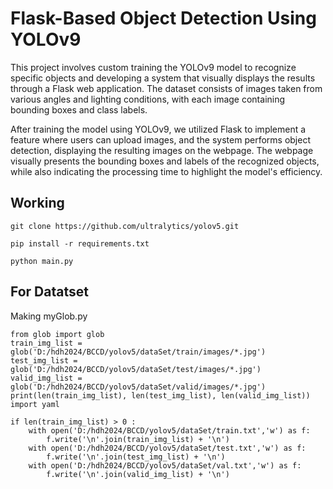 # Flask-Based Object Detection Using YOLOv9
This project involves custom training the YOLOv9 model to recognize specific objects and developing a system that visually displays the results through a Flask web application. The dataset consists of images taken from various angles and lighting conditions, with each image containing bounding boxes and class labels.

After training the model using YOLOv9, we utilized Flask to implement a feature where users can upload images, and the system performs object detection, displaying the resulting images on the webpage. The webpage visually presents the bounding boxes and labels of the recognized objects, while also indicating the processing time to highlight the model's efficiency.

## Working
```
git clone https://github.com/ultralytics/yolov5.git
```

```
pip install -r requirements.txt
```

```
python main.py
```

## For Datatset
Making myGlob.py
```
from glob import glob
train_img_list = glob('D:/hdh2024/BCCD/yolov5/dataSet/train/images/*.jpg')
test_img_list = glob('D:/hdh2024/BCCD/yolov5/dataSet/test/images/*.jpg')
valid_img_list = glob('D:/hdh2024/BCCD/yolov5/dataSet/valid/images/*.jpg')
print(len(train_img_list), len(test_img_list), len(valid_img_list))
import yaml

if len(train_img_list) > 0 :    
    with open('D:/hdh2024/BCCD/yolov5/dataSet/train.txt','w') as f:
        f.write('\n'.join(train_img_list) + '\n')
    with open('D:/hdh2024/BCCD/yolov5/dataSet/test.txt','w') as f:
        f.write('\n'.join(test_img_list) + '\n')
    with open('D:/hdh2024/BCCD/yolov5/dataSet/val.txt','w') as f:
        f.write('\n'.join(valid_img_list) + '\n')
```
